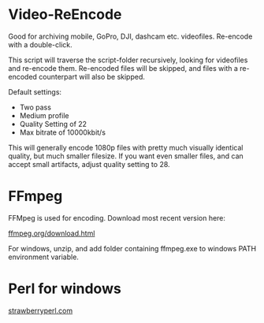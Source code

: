 # Video-ReEncode

Good for archiving mobile, GoPro, DJI, dashcam etc. videofiles. Re-encode with a double-click.

This script will traverse the script-folder recursively, looking for videofiles and re-encode them. Re-encoded files will be skipped, and files with a re-encoded counterpart will also be skipped.

Default settings:
* Two pass
* Medium profile
* Quality Setting of 22
* Max bitrate of 10000kbit/s

This will generally encode 1080p files with pretty much visually identical quality, but much smaller filesize. If you want even smaller files, and can accept small artifacts, adjust quality setting to 28.

# FFmpeg

FFMpeg is used for encoding. Download most recent version here:

[ffmpeg.org/download.html](https://ffmpeg.org/download.html)

For windows, unzip, and add folder containing ffmpeg.exe to windows PATH environment variable.

# Perl for windows

[strawberryperl.com](https://strawberryperl.com/)



